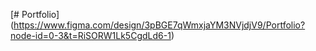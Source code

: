 [# Portfolio]
(https://www.figma.com/design/3pBGE7qWmxjaYM3NVjdjV9/Portfolio?node-id=0-3&t=RiSORW1Lk5CgdLd6-1)